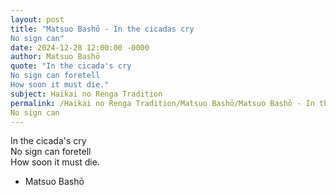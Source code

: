 ```yaml
---
layout: post
title: "Matsuo Bashō - In the cicadas cry  
No sign can"
date: 2024-12-28 12:00:00 -0000
author: Matsuo Bashō
quote: "In the cicada's cry  
No sign can foretell  
How soon it must die."
subject: Haikai no Renga Tradition
permalink: /Haikai no Renga Tradition/Matsuo Bashō/Matsuo Bashō - In the cicadas cry  
No sign can
---
```


In the cicada's cry  
No sign can foretell  
How soon it must die.

- Matsuo Bashō
